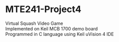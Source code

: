 # MTE241-Project4
Virtual Squash Video Game <br/>
Implemented on Keil MCB 1700 demo board <br/>
Programmed in C language using Keil uVision 4 IDE

